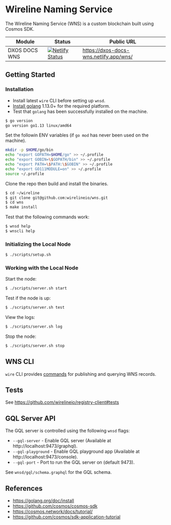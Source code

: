 # Wireline Naming Service

The Wireline Naming Service (WNS) is a custom blockchain built using Cosmos SDK.

| Module   | Status | Public URL |
| -------- | ------ | ---------- |
| DXOS DOCS WNS | [![Netlify Status](https://api.netlify.com/api/v1/badges/6bbab0ad-84ad-4d77-a575-420940dc55af/deploy-status)](https://app.netlify.com/sites/dxos-docs-wns/deploys) | https://dxos-docs-wns.netlify.app/wns/ |

## Getting Started

### Installation

* Install latest `wire` CLI before setting up `wnsd`.
* [Install golang](https://golang.org/doc/install) 1.13.0+ for the required platform.
* Test that `golang` has been successfully installed on the machine.

```bash
$ go version
go version go1.13 linux/amd64
```

Set the followin ENV variables (if `go mod` has never been used on the machine).

```bash
mkdir -p $HOME/go/bin
echo "export GOPATH=$HOME/go" >> ~/.profile
echo "export GOBIN=\$GOPATH/bin" >> ~/.profile
echo "export PATH=\$PATH:\$GOBIN" >> ~/.profile
echo "export GO111MODULE=on" >> ~/.profile
source ~/.profile
```

Clone the repo then build and install the binaries.

```bash
$ cd ~/wireline
$ git clone git@github.com:wirelineio/wns.git
$ cd wns
$ make install
```

Test that the following commands work:

```bash
$ wnsd help
$ wnscli help
```

### Initializing the Local Node

```bash
$ ./scripts/setup.sh
```

### Working with the Local Node

Start the node:

```bash
$ ./scripts/server.sh start
```

Test if the node is up:

```bash
$ ./scripts/server.sh test
```

View the logs:

```bash
$ ./scripts/server.sh log
```

Stop the node:

```bash
$ ./scripts/server.sh stop
```


## WNS CLI

`wire` CLI provides [commands](https://github.com/wirelineio/incubator/blob/master/dxos/wns-cli/README.md) for publishing and querying WNS records.

## Tests

See https://github.com/wirelineio/registry-client#tests


## GQL Server API

The GQL server is controlled using the following `wnsd` flags:

* `--gql-server` - Enable GQL server (Available at http://localhost:9473/graphql).
* `--gql-playground` - Enable GQL playground app (Available at http://localhost:9473/console).
* `--gql-port` - Port to run the GQL server on (default 9473).

See `wnsd/gql/schema.graphql` for the GQL schema.


## References

* https://golang.org/doc/install
* https://github.com/cosmos/cosmos-sdk
* https://cosmos.network/docs/tutorial/
* https://github.com/cosmos/sdk-application-tutorial
